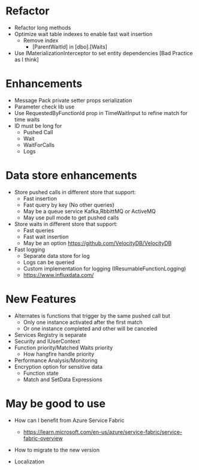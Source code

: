 ﻿# Refactor
* Refactor long methods
* Optimize wait table indexes to enable fast wait insertion
	* Remove index 
		* [ParentWaitId] in [dbo].[Waits]
* Use IMaterializationInterceptor to set entity dependencies [Bad Practice as I think]

# Enhancements
* Message Pack private setter props serialization
* Parameter check lib use
* Use RequestedByFunctionId prop in TimeWaitInput to refine match for time waits
* ID must be long for
	* Pushed Call
	* Wait
	* WaitForCalls
	* Logs

# Data store enhancements
* Store pushed calls in different store that support:
	* Fast insertion
	* Fast query by key (No other queries)
	* May be a queue service Kafka,RbbittMQ or ActiveMQ
	* May use pull mode to get pushed calls
* Store waits in different store that support:
	* Fast queries 
	* Fast wait insertion
	* May be an option https://github.com/VelocityDB/VelocityDB
* Fast logging
	* Separate data store for log
	* Logs can be queried
	* Custom implementation for logging (IResumableFunctionLogging)
	* https://www.influxdata.com/

# New Features
* Alternates is functions that trigger by the same pushed call but
	* Only one instance activated after the first match
	* Or one instance completed and other will be canceled
* Services Registry is separate
* Security and IUserContext
* Function priority/Matched Waits priority
	* How hangfire handle priority
* Performance Analysis/Monitoring
* Encryption option for sensitive data
	* Function state
	* Match and SetData Expressions

# May be good to use
* How can I benefit from Azure Service Fabric
	* https://learn.microsoft.com/en-us/azure/service-fabric/service-fabric-overview

* How to migrate to the new version


* Localization

